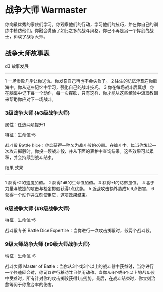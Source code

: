 # 战争大师 Warmaster

你向最优秀的家伙们学习。你观察他们的行动，学习他们的技巧，并在你自己的训练中模仿他们。你融会贯通了如此之多的战斗风格，你已不再是另一个挥剑的战士，你成了战争大师。

## 战争大师故事表

  d3   故事发展
  ---- ------------------------------------------------------------------------------------------------------------------------
  1    一场惨败几乎让你送命。你发誓自己再也不会失败了。
  2    往生的记忆浮现在你脑海中，你从这些记忆中学习，强化自己的战斗技巧。
  3    你在每场战斗后冥想，你在脑海中记下每一个动作，每一次挥砍，只有这样，你才能从这些经验中汲取教训来帮助你应对下一场战斗。

### 3级战争大师 {#3级战争大师}

属性：任选两项提升1

特征：生命值+5

战斗骰 Battle
Dice：你会获得一种名为战斗骰的d6骰。在战斗中，每当你发起一次攻击掷骰时，你投一颗战斗骰，并从下面的表格中查询结果。这些效果可以累积，并会持续到战斗结束。

  结果   效果
  ------ ---------------------------------------------
  1      获得+2的速度加值。
  2      获得1d6的生命值加值。
  3      获得+1的防御加值。
  4      基于力量与敏捷的攻击与检定掷骰获得1点优势。
  5      近战攻击额外造成1d6点伤害。
  6      获得一个动作并立刻使用它，这项效果结束。

### 6级战争大师 {#6级战争大师}

特征：生命值+5

战斗骰专长 Battle Dice Expertise：当你进行一次攻击掷骰时，骰两个战斗骰。

### 9级大师战争大师 {#9级大师战争大师}

特征：生命值+5

战斗大师 Master of
Battle：当你从3个或3个以上的战斗骰中获益时，当你进行一个快速回合时，你可以进行移动并且使用动作。当你从6个或6个以上的战斗骰中受益时，所有针对你的攻击掷骰获得1点劣势。最后，在战斗结束时，你立刻治愈等同于你愈合率的伤害。
